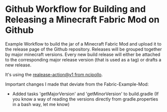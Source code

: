
# Github Workflow for Building and Releasing a Minecraft Fabric Mod on Github

Example Workflow to build the jar of a Minecraft Fabric Mod and upload it to the release page of the Github repository.
Releases will be grouped together by major minecraft versions. Every new build release will either be attached to the corresponding major release version (that is used as a tag) or drafts a new release.

It's using the [realease-action@v1 from ncipollo](https://github.com/ncipollo/release-action).

Important changes I made that deviate from the Fabric-Example-Mod:
<ul>
  <li>Added tasks 'getMajorVersion' and 'getMinorVersion' to build.gradle (If you know a way of reading the versions directly from gradle.properties in a bash way, let me know)</li>
</ul>
